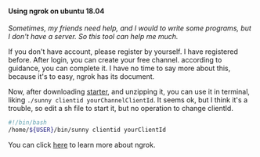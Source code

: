 #### Using ngrok on ubuntu 18.04

*Sometimes, my friends need help, and I would to write some programs, but I don't have a server. So this tool can help me much.*

If you don't have account, please register by yourself. I have registered before. After login, you can create your free channel. according to guidance, you can complete it. I have no time to say more about this, because it's to easy, ngrok has its document.

Now, after downloading [starter](http://hls.ctopus.com/sunny/linux_amd64.zip?v=2), and unzipping it, you can use it in terminal, liking `./sunny clientid yourChannelClientId`. It seems ok, but I think it's a trouble, so edit a sh file to start it, but no operation to change clientId.
```bash
#!/bin/bash
/home/${USER}/bin/sunny clientid yourClientId
```

You can click [here](https://www.ngrok.cc) to learn more about ngrok.